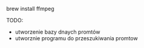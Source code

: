 
brew install ffmpeg


TODO: 
- utworzenie bazy dnaych promtów
- utworznie programu do przeszukiwania promtow

